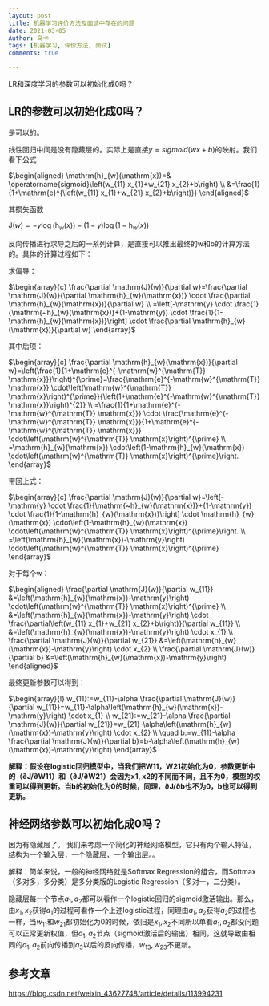 ```yaml
---
layout: post
title: 机器学习评价方法及面试中存在的问题
date: 2021-03-05
Author: 乌卡 
tags: [机器学习, 评价方法, 面试]
comments: true

---
```


LR和深度学习的参数可以初始化成0吗？

## LR的参数可以初始化成0吗？

是可以的。

线性回归中间是没有隐藏层的。实际上是直接$y=sigmoid(wx+b)$的映射。我们看下公式

$\begin{aligned}
\mathrm{h}_{w}(\mathrm{x})=& \operatorname{sigmoid}\left(w_{11} x_{1}+w_{21} x_{2}+b\right) \\
&=\frac{1}{1+\mathrm{e}^{\left(w_{11} x_{1}+w_{21} x_{2}+b\right)}}
\end{aligned}$

其损失函数

$\mathrm{J}(w)=-y \log \left(\mathrm{h}_{w}(x)\right)-(1-y) \log \left(1-\mathrm{h}_{w}(x)\right)$

反向传播进行求导之后的一系列计算，是直接可以推出最终的w和b的计算方法的。具体的计算过程如下：

求偏导：

$\begin{array}{c}
\frac{\partial \mathrm{J}(w)}{\partial w}=\frac{\partial \mathrm{J}(w)}{\partial \mathrm{h}_{w}(\mathrm{x})} \cdot \frac{\partial \mathrm{h}_{w}(\mathrm{x})}{\partial w} \\
=\left[-\mathrm{y} \cdot \frac{1}{\mathrm{~h}_{w}(\mathrm{x})}+(1-\mathrm{y}) \cdot \frac{1}{1-\mathrm{h}_{w}(\mathrm{x})}\right] \cdot \frac{\partial \mathrm{h}_{w}(\mathrm{x})}{\partial w}
\end{array}$

其中后项：

$\begin{array}{c}
\frac{\partial \mathrm{h}_{w}(\mathrm{x})}{\partial w}=\left(\frac{1}{1+\mathrm{e}^{-\mathrm{w}^{\mathrm{T}} \mathrm{x}}}\right)^{\prime}=\frac{\mathrm{e}^{-\mathrm{w}^{\mathrm{T}} \mathrm{x}} \cdot\left(\mathrm{w}^{\mathrm{T}} \mathrm{x}\right)^{\prime}}{\left(1+\mathrm{e}^{-\mathrm{w}^{\mathrm{T}} \mathrm{x}}\right)^{2}} \\
=\frac{1}{1+\mathrm{e}^{-\mathrm{w}^{\mathrm{T}} \mathrm{x}}} \cdot \frac{\mathrm{e}^{-\mathrm{w}^{\mathrm{T}} \mathrm{x}}}{1+\mathrm{e}^{-\mathrm{w}^{\mathrm{T}} \mathrm{x}}} \cdot\left(\mathrm{w}^{\mathrm{T}} \mathrm{x}\right)^{\prime} \\
=\mathrm{h}_{w}(\mathrm{x}) \cdot\left(1-\mathrm{h}_{w}(\mathrm{x}) \cdot\left(\mathrm{w}^{\mathrm{T}} \mathrm{x}\right)^{\prime}\right.
\end{array}$

带回上式：

$\begin{array}{c}
\frac{\partial \mathrm{J}(w)}{\partial w}=\left[-\mathrm{y} \cdot \frac{1}{\mathrm{~h}_{w}(\mathrm{x})}+(1-\mathrm{y}) \cdot \frac{1}{1-\mathrm{h}_{w}(\mathrm{x})}\right] \cdot \mathrm{h}_{w}(\mathrm{x}) \cdot\left(1-\mathrm{h}_{w}(\mathrm{x}) \cdot\left(\mathrm{w}^{\mathrm{T}} \mathrm{x}\right)^{\prime}\right. \\
=\left(\mathrm{h}_{w}(\mathrm{x})-\mathrm{y}\right) \cdot\left(\mathrm{w}^{\mathrm{T}} \mathrm{x}\right)^{\prime}
\end{array}$

对于每个w：

$\begin{aligned}
\frac{\partial \mathrm{J}(w)}{\partial w_{11}} &=\left(\mathrm{h}_{w}(\mathrm{x})-\mathrm{y}\right) \cdot\left(\mathrm{w}^{\mathrm{T}} \mathrm{x}\right)^{\prime} \\
&=\left(\mathrm{h}_{w}(\mathrm{x})-\mathrm{y}\right) \cdot \frac{\partial\left(w_{11} x_{1}+w_{21} x_{2}+b\right)}{\partial w_{11}} \\
&=\left(\mathrm{h}_{w}(\mathrm{x})-\mathrm{y}\right) \cdot x_{1} \\
\frac{\partial \mathrm{J}(w)}{\partial w_{21}} &=\left(\mathrm{h}_{w}(\mathrm{x})-\mathrm{y}\right) \cdot x_{2} \\
\frac{\partial \mathrm{J}(w)}{\partial b} &=\left(\mathrm{h}_{w}(\mathrm{x})-\mathrm{y}\right)
\end{aligned}$

最终更新参数可以得到：

$\begin{array}{l}
w_{11}:=w_{11}-\alpha \frac{\partial \mathrm{J}(w)}{\partial w_{11}}=w_{11}-\alpha\left(\mathrm{h}_{w}(\mathrm{x})-\mathrm{y}\right) \cdot x_{1} \\
w_{21}:=w_{21}-\alpha \frac{\partial \mathrm{J}(w)}{\partial w_{21}}=w_{21}-\alpha\left(\mathrm{h}_{w}(\mathrm{x})-\mathrm{y}\right) \cdot x_{2} \\
\quad b:=w_{11}-\alpha \frac{\partial \mathrm{J}(w)}{\partial b}=b-\alpha\left(\mathrm{h}_{w}(\mathrm{x})-\mathrm{y}\right)
\end{array}$

**解释：假设在logistic回归模型中，当我们把W11，W21初始化为0，参数更新中的（∂J/∂W11）和（∂J/∂W21）会因为x1, x2的不同而不同，且不为0，模型的权重可以得到更新。当b的初始化为0的时候，同理，∂J/∂b也不为0，b也可以得到更新。**

## 神经网络参数可以初始化成0吗？

因为有隐藏层了。
我们来考虑一个简化的神经网络模型，它只有两个输入特征，结构为一个输入层，一个隐藏层，一个输出层。。

解释：简单来说，一般的神经网络就是Softmax Regression的组合，而Softmax（多对多，多分类）是多分类版的Logistic Regression（多对一，二分类）。

隐藏层每一个节点$a_1,a_2$都可以看作一个logistic回归的sigmoid激活输出。那么，由$x_1, x_2$获得$a_1$的过程可看作一个上述logistic过程，同理由$a_1, a_2$获得$a_2$的过程也一样，当$w_{11}$和$w_{21}$都初始化为0的时候，依旧是$x_1, x_2$不同所以单看$a_1,a_2$都没问题可以正常更新权值，但$a_1,a_2$节点（sigmoid激活后的输出）相同，这就导致由相同的$a_1, a_2$前向传播到$a_3$以后的反向传播，$w_{13},w_{23}$不更新。

## 参考文章

https://blog.csdn.net/weixin_43627748/article/details/113994231